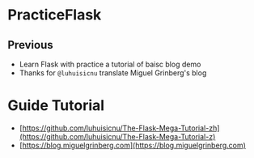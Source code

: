 # PracticeFlask

## Previous
- Learn Flask with practice a tutorial of baisc blog demo
- Thanks for `@luhuisicnu` translate Miguel Grinberg's blog

# Guide Tutorial
- [https://github.com/luhuisicnu/The-Flask-Mega-Tutorial-zh](https://github.com/luhuisicnu/The-Flask-Mega-Tutorial-z)
- [https://blog.miguelgrinberg.com](https://blog.miguelgrinberg.com)
